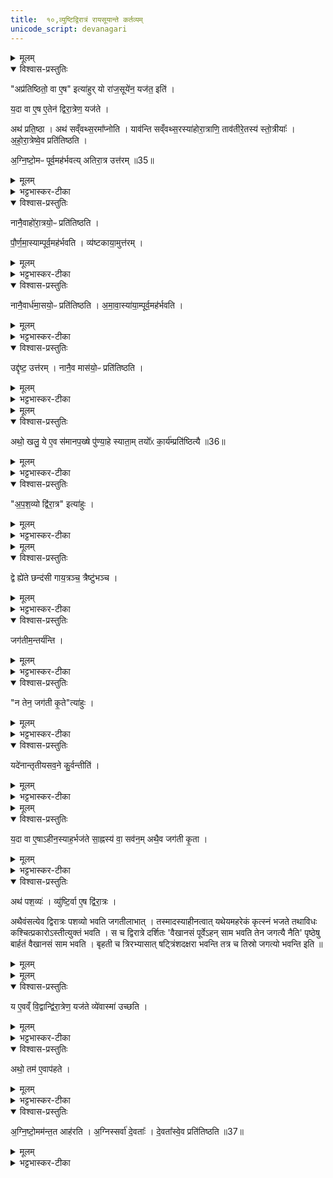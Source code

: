 ```yaml
---
title:  १०,व्युष्टिद्विरात्रं रायसूयान्ते कर्तव्यम्
unicode_script: devanagari
---
```


<details><summary>मूलम्</summary>

अप्र॑तिष्ठितो॒ वा ए॒ष इत्या॑हुः ।
यो रा॑ज॒सूये॑न॒ यज॑त॒ इति॑ ।
य॒दा वा ए॒ष ए॒तेन॑ द्विरा॒त्रेण॒ यज॑ते ।
अथ॑ प्रति॒ष्ठा ।
अथ॑ सव्ँवथ्स॒रमा᳚प्नोति ।
याव॑न्ति सव्ँवथ्स॒रस्या॑होरा॒त्राणि॑ ।
ताव॑तीरे॒तस्य॑ स्तो॒त्रीयाः᳚ ।
अ॒हो॒रा॒त्रेष्वे॒व प्रति॑तिष्ठति ।
अ॒ग्नि॒ष्टो॒मᳶ पूर्व॒मह॑र्भवति ।
अ॒ति॒रा॒त्र उत्त॑रम् ॥35॥   
</details>

<details open><summary>विश्वास-प्रस्तुतिः</summary>

"अप्र॑तिष्ठितो॒ वा ए॒ष" इत्या॑हुर् यो रा॑ज॒सूये॑न॒ यज॑त॒ इति॑ ।  

य॒दा वा ए॒ष ए॒तेन॑ द्विरा॒त्रेण॒ यज॑ते ।

अथ॑ प्रति॒ष्ठा ।
अथ॑ सव्ँवथ्स॒रमा᳚प्नोति ।
याव॑न्ति सव्ँवथ्स॒रस्या॑होरा॒त्राणि॒ ताव॑तीरे॒तस्य॑ स्तो॒त्रीयाः᳚ ।
अ॒हो॒रा॒त्रेष्वे॒व प्रति॑तिष्ठति ।

अ॒ग्नि॒ष्टो॒मᳶ पूर्व॒मह॑र्भवत्य् अतिरा॒त्र उत्त॑रम् ॥35॥  
</details>

<details><summary>मूलम्</summary>

"अप्र॑तिष्ठितो॒ वा ए॒ष" इत्या॑हुर् यो रा॑ज॒सूये॑न॒ यज॑त॒ इति॑ ।  

य॒दा वा ए॒ष ए॒तेन॑ द्विरा॒त्रेण॒ यज॑ते ।

अथ॑ प्रति॒ष्ठा ।
अथ॑ सव्ँवथ्स॒रमा᳚प्नोति ।
याव॑न्ति सव्ँवथ्स॒रस्या॑होरा॒त्राणि॒ ताव॑तीरे॒तस्य॑ स्तो॒त्रीयाः᳚ ।
अ॒हो॒रा॒त्रेष्वे॒व प्रति॑तिष्ठति ।

अ॒ग्नि॒ष्टो॒मᳶ पूर्व॒मह॑र्भवत्य् अतिरा॒त्र उत्त॑रम् ॥35॥  
</details>

<details><summary>भट्टभास्कर-टीका</summary>

1 अप्रतिष्ठितो वा इत्यादि ॥ बहुयागकरणात् अप्रतिष्ठितो राजसूययाजो इत्याहुः । तस्य व्युष्टिद्विरात्रेण द्वित्वात् प्रतिष्ठा भवति संवत्सरं चाप्नोति । तत् कुत इत्याह - संवत्सरसंबन्धिनामहोरात्राणामेतत्सम्बन्धिनीनां च स्तोत्रीयाणां तुल्यपरिमाणत्वात् अहोरात्रेषु प्रतिष्ठितो भवति अवयवधर्मेण । द्विरात्रस्य हि द्विरात्रावयवस्य पञ्चषष्ट्यधिकशतत्रयं स्तोत्रीया भवन्ति । यथोक्तमाचार्येण - 'चतुर्विंशाः पवमानाः, पञ्चदशानि त्रीण्याज्यानि सप्तदशमच्छावाकस्य एरकविंशानि त्रीणि चाच्छावाकस्य त्रयस्त्रिंशोऽग्निष्टोमसाम । एकविंशान्युक्थ्यानि सषोडशिकानि पञ्चदशी रात्रिः । त्रिवृत् सन्धिः'इति ॥
</details>

<details open><summary>विश्वास-प्रस्तुतिः</summary>

नानै॒वाहो॑रा॒त्रयो॒ᳶ प्रति॑तिष्ठति ।

पौ॒र्ण॒मा॒स्याम्पूर्व॒मह॑र्भवति ।
व्य॑ष्टकाया॒मुत्त॑रम् ।
</details>

<details><summary>मूलम्</summary>

नानै॒वाहो॑रा॒त्रयो॒ᳶ प्रति॑तिष्ठति ।

पौ॒र्ण॒मा॒स्याम्पूर्व॒मह॑र्भवति ।
व्य॑ष्टकाया॒मुत्त॑रम् ।
</details>

<details><summary>भट्टभास्कर-टीका</summary>

2 नानैवेति ॥ नानास्वभावयोरहोरात्रयोः नानाप्रतिष्ठितो भवति, आश्रयनानात्वात् । व्यष्टका कृष्णप्रतिपत् ।
</details>

<details open><summary>विश्वास-प्रस्तुतिः</summary>

नानै॒वार्ध॑मा॒सयो॒ᳶ प्रति॑तिष्ठति ।
अ॒मा॒वा॒स्या॑या॒म्पूर्व॒मह॑र्भवति ।
</details>

<details><summary>मूलम्</summary>

नानै॒वार्ध॑मा॒सयो॒ᳶ प्रति॑तिष्ठति ।
अ॒मा॒वा॒स्या॑या॒म्पूर्व॒मह॑र्भवति ।
</details>

<details><summary>भट्टभास्कर-टीका</summary>

नानाभूतयोः अर्धमासयोः शुक्लकृष्णयोः नानाप्रतिष्ठितो भवति ।
</details>

<details open><summary>विश्वास-प्रस्तुतिः</summary>

उद्दृ॑ष्ट॒ उत्त॑रम् ।
नानै॒व मास॑यो॒ᳶ प्रति॑तिष्ठति ।
</details>

<details><summary>मूलम्</summary>

उद्दृ॑ष्ट॒ उत्त॑रम् ।
नानै॒व मास॑यो॒ᳶ प्रति॑तिष्ठति ।
</details>

<details><summary>भट्टभास्कर-टीका</summary>

उद्दृष्टः शुक्लाद्यमहः, यत्र चन्द्रमा उद्दृश्यते नानाभूतयोर्मासयोः पूर्वोत्तरयोः नानाप्रतिष्ठितो भवति । इदमेव लिङ्गं शुक्लादिर्मास इति । यदाह - 'पौर्णमास्यां नानार्धमासयोः' इति । यच्चाह - 'अमावास्यायां नानामासयोः'22इति ।
</details>


<details><summary>मूलम्</summary>

अथो॒ खलु॑ ।
ये ए॒व स॑मानप॒ख्षे पु॑ण्या॒हे स्याता᳚म् ।
तयो᳚ᳵ का॒र्य॑म्प्रति॑ष्ठित्यै ॥36॥
</details>

<details open><summary>विश्वास-प्रस्तुतिः</summary>

अथो॒ खलु॒ ये ए॒व स॑मानप॒ख्षे पु॑ण्या॒हे स्याता॒म् तयो᳚ᳵ का॒र्य॑म्प्रति॑ष्ठित्यै ॥36॥
</details>

<details><summary>मूलम्</summary>

अथो॒ खलु॒ ये ए॒व स॑मानप॒ख्षे पु॑ण्या॒हे स्याता॒म् तयो᳚ᳵ का॒र्य॑म्प्रति॑ष्ठित्यै ॥36॥
</details>

<details><summary>भट्टभास्कर-टीका</summary>

अथो अपि खलु पक्षान्तरमप्यस्तीत्याह - एकस्मिन्नपि पक्षे निरन्तरे पुण्याहे स्यातां तयोः कार्यं तदपि प्रतिष्ठित्यै भवति शीघ्रसमाप्त्या । 'उत्तमैकाभ्यां च'इति अह्नादेशाभावः । अर्धर्चादिर्द्रष्टव्यः ॥
</details>

<details open><summary>विश्वास-प्रस्तुतिः</summary>

"अ॒प॒श॒व्यो द्वि॑रा॒त्र" इत्या॑हुः ।
</details>

<details><summary>मूलम्</summary>

"अ॒प॒श॒व्यो द्वि॑रा॒त्र" इत्या॑हुः ।
</details>

<details><summary>भट्टभास्कर-टीका</summary>

3 अपशव्यः इति ॥ पशुभ्यो हितो न भवति । 'उगवादिभ्यो यत्, ययतोश्चातदर्थे'इत्युत्तरपदान्तोदात्तत्वम् ।
</details>


<details><summary>मूलम्</summary>

द्वे ह्ये॑ते छन्द॑सी ।
गा॒य॒त्रञ्च॒ त्रैष्टु॑भञ्च ।
</details>

<details open><summary>विश्वास-प्रस्तुतिः</summary>

द्वे ह्ये॑ते छन्द॑सी गाय॒त्रञ्च॒ त्रैष्टु॑भञ्च ।
</details>

<details><summary>मूलम्</summary>

द्वे ह्ये॑ते छन्द॑सी गाय॒त्रञ्च॒ त्रैष्टु॑भञ्च ।
</details>

<details><summary>भट्टभास्कर-टीका</summary>

कथं अपशव्यत्वमित्याह - द्वे हीति । द्वेह्यत्र छन्दसी भवतः 'गायत्रं पूर्वेऽहन् साम भवति, त्रैष्टुभमुत्तरे'22इति । तत्राज्येषु त्रैष्टुभस्य साम्नो भावात् होतुरभिधानम् । यथोक्तमाचार्येण - 'होतुराज्य एतानि संपादयेत्'इति छन्दसः प्रत्ययविधाने नपुंसके स्वार्थ उपसङ्ख्यानम्'इति गायत्रीशब्दादञ् । त्रिष्टुप्शब्दादुत्सादित्वादञ् ।
</details>

<details open><summary>विश्वास-प्रस्तुतिः</summary>

जग॑तीम॒न्तर्य॑न्ति ।
</details>

<details><summary>मूलम्</summary>

जग॑तीम॒न्तर्य॑न्ति ।
</details>

<details><summary>भट्टभास्कर-टीका</summary>

एवमेते जगतीमन्तर्यन्ति अन्तर्हिता कुर्वन्ति लुम्पन्ति ।
</details>

<details open><summary>विश्वास-प्रस्तुतिः</summary>

"न तेन॒ जग॑ती कृ॒ते"त्या॑हुः ।
</details>

<details><summary>मूलम्</summary>

"न तेन॒ जग॑ती कृ॒ते"त्या॑हुः ।
</details>

<details><summary>भट्टभास्कर-टीका</summary>

जागताः पशवः अपशव्यो द्विरात्रः इत्याहुः ।
</details>

<details open><summary>विश्वास-प्रस्तुतिः</summary>

यदे॑नान्तृतीयसव॒ने कु॒र्वन्तीति॑ ।
</details>

<details><summary>मूलम्</summary>

यदे॑नान्तृतीयसव॒ने कु॒र्वन्तीति॑ ।
</details>

<details><summary>भट्टभास्कर-टीका</summary>

अथ चेत् ब्रूयुः - अथ ये तृतीयसवने जगतीति । अत्राप्येव त आहुः - यदेनां तृतीयसवने कुर्वन्ति सवनच्छन्दस्त्वेन न तावता जगती कृता कृतार्थेति ।
</details>


<details><summary>मूलम्</summary>

य॒दा वा ए॒षाऽहीन॒स्याह॒र्भज॑ते ।
सा॒ह्नस्य॑ वा॒ सव॑नम् ।
अथै॒व जग॑ती कृ॒ता ।
अथ॑ पश॒व्यः॑ ।
</details>

<details open><summary>विश्वास-प्रस्तुतिः</summary>

य॒दा वा ए॒षाऽहीन॒स्याह॒र्भज॑ते सा॒ह्नस्य॑ वा॒ सव॑न॒म् अथै॒व जग॑ती कृ॒ता ।
</details>

<details><summary>मूलम्</summary>

य॒दा वा ए॒षाऽहीन॒स्याह॒र्भज॑ते सा॒ह्नस्य॑ वा॒ सव॑न॒म् अथै॒व जग॑ती कृ॒ता ।
</details>

<details><summary>भट्टभास्कर-टीका</summary>

कथंकारमियं जगती कृता भवेदित्याह - यदा खल्वेषा अहीनस्य साह्नस्य क्रतोरवयवमहः कृत्स्नं भजते । साह्नस्य वा एकाहस्यावयवं सवनं भजते, अथानन्तरमेव जगती कृता भवति । न त्वहीने, तृतीयसवनमात्रान्वयात् ।   
</details>

<details open><summary>विश्वास-प्रस्तुतिः</summary>

अथ॑ पश॒व्यः॑ ।
व्यु॑ष्टि॒र्वा ए॒ष द्वि॑रा॒त्रः ।

अथैवंसत्येव द्विरात्रः पशव्यो भवति जगतीलाभात् । तस्मादस्याहीनत्वात् यथेयमहरेकं कृत्स्नं भजते तथाविधः कश्चित्प्रकारोऽस्तीत्युक्तं भवति । स च द्विरात्रे दर्शितः 'वैखानसं पूर्वेऽहन् साम भवति तेन जगत्यै नैति' पृष्ठेषु बार्हतं वैखानसं साम भवति । बृहती च त्रिरभ्यासात् षट्त्रिंशदक्षरा भवन्ति तत्र च तिस्रो जगत्यो भवन्ति इति ॥
</details>

<details><summary>मूलम्</summary>

अथ॑ पश॒व्यः॑ ।
व्यु॑ष्टि॒र्वा ए॒ष द्वि॑रा॒त्रः ।

अथैवंसत्येव द्विरात्रः पशव्यो भवति जगतीलाभात् । तस्मादस्याहीनत्वात् यथेयमहरेकं कृत्स्नं भजते तथाविधः कश्चित्प्रकारोऽस्तीत्युक्तं भवति । स च द्विरात्रे दर्शितः 'वैखानसं पूर्वेऽहन् साम भवति तेन जगत्यै नैति' पृष्ठेषु बार्हतं वैखानसं साम भवति । बृहती च त्रिरभ्यासात् षट्त्रिंशदक्षरा भवन्ति तत्र च तिस्रो जगत्यो भवन्ति इति ॥
</details>


<details><summary>मूलम्</summary>

य ए॒वव्ँ वि॒द्वान्द्वि॑रा॒त्रेण॒ यज॑ते ।
व्ये॑वास्मा॑ उच्छति ।
</details>

<details open><summary>विश्वास-प्रस्तुतिः</summary>

य ए॒वव्ँ वि॒द्वान्द्वि॑रा॒त्रेण॒ यज॑ते व्ये॑वास्मा॑ उच्छति ।
</details>

<details><summary>मूलम्</summary>

य ए॒वव्ँ वि॒द्वान्द्वि॑रा॒त्रेण॒ यज॑ते व्ये॑वास्मा॑ उच्छति ।
</details>

<details><summary>भट्टभास्कर-टीका</summary>

4 व्युष्टिर्वा इत्यादि ॥ एवं विदित्वा यजमानश्च व्युच्छति वस्यसी व्युच्छतीति सामर्थ्यात् ।
</details>

<details open><summary>विश्वास-प्रस्तुतिः</summary>

अथो॒ तम॑ ए॒वाप॑हते ।
</details>

<details><summary>मूलम्</summary>

अथो॒ तम॑ ए॒वाप॑हते ।
</details>

<details><summary>भट्टभास्कर-टीका</summary>

अथो अपि खलु तमश्च सर्वं बाह्यमाभ्यन्तरं चापहते । व्यत्ययेनात्मनेपदम् ॥
</details>

<details open><summary>विश्वास-प्रस्तुतिः</summary>

अ॒ग्नि॒ष्टो॒मम॑न्त॒त आह॑रति ।
अ॒ग्निस्सर्वा॑ दे॒वताः᳚ ।
दे॒वता᳚स्वे॒व प्रति॑तिष्ठति ॥37॥
</details>

<details><summary>मूलम्</summary>

अ॒ग्नि॒ष्टो॒मम॑न्त॒त आह॑रति ।
अ॒ग्निस्सर्वा॑ दे॒वताः᳚ ।
दे॒वता᳚स्वे॒व प्रति॑तिष्ठति ॥37॥
</details>

<details><summary>भट्टभास्कर-टीका</summary>

5 अग्निष्टोममिति ॥ अग्निष्टोममुदयनीयमन्ते आहरति । अग्नेस्सर्वदेवतात्वात् तासु प्रतिष्ठितो भवति । सन्तिष्ठते राजसूवः ॥

इति श्रीभट्टभास्करमिश्रविरचिते यजुर्वेदभाष्ये पारक्षुद्रे प्रथमेऽष्टके अष्टमप्रपाठके दशमोऽनुवारकः ।
समाप्तश्च प्रपाठकः ॥
इति प्रथमाष्टकम् ॥

</details>

